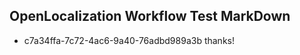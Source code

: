 ## OpenLocalization Workflow Test MarkDown
* c7a34ffa-7c72-4ac6-9a40-76adbd989a3b thanks!

<!--HONumber=Jul16_HO4-->



